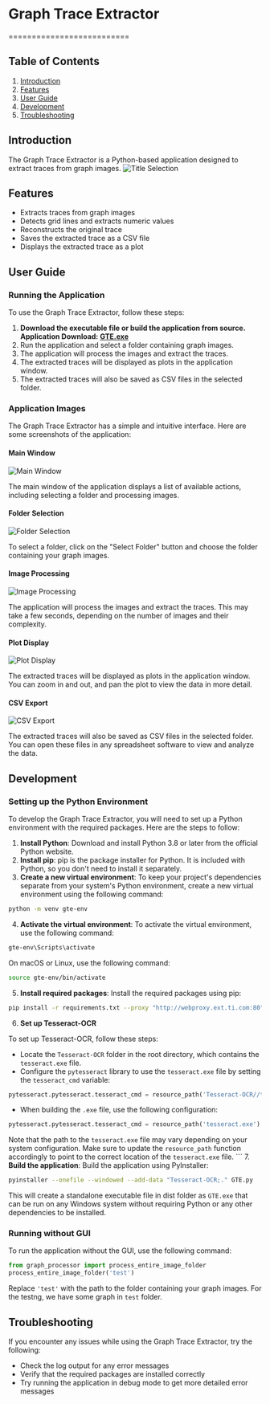 # Graph Trace Extractor
==========================

Table of Contents
-----------------

1. [Introduction](#introduction)
2. [Features](#features)
3. [User Guide](#user-guide)
4. [Development](#development)
5. [Troubleshooting](#troubleshooting)

## Introduction
The Graph Trace Extractor is a Python-based application designed to extract traces from graph images.
![Title Selection](assest/GTE_workflow.png)

## Features
* Extracts traces from graph images
* Detects grid lines and extracts numeric values
* Reconstructs the original trace
* Saves the extracted trace as a CSV file
* Displays the extracted trace as a plot

## User Guide
### Running the Application
To use the Graph Trace Extractor, follow these steps:

1. **Download the executable file or build the application from source. Application Download: [GTE.exe](dist/GTE.exe)**
2. Run the application and select a folder containing graph images.
3. The application will process the images and extract the traces.
4. The extracted traces will be displayed as plots in the application window.
5. The extracted traces will also be saved as CSV files in the selected folder.


### Application Images
The Graph Trace Extractor has a simple and intuitive interface. Here are some screenshots of the application:

#### Main Window
![Main Window](assest/open_app.png)

The main window of the application displays a list of available actions, including selecting a folder and processing images.

#### Folder Selection
![Folder Selection](assest/select_folder.png)

To select a folder, click on the "Select Folder" button and choose the folder containing your graph images.

#### Image Processing
![Image Processing](assest/processing_graph.png)

The application will process the images and extract the traces. This may take a few seconds, depending on the number of images and their complexity.

#### Plot Display
![Plot Display](assest/processed.png)

The extracted traces will be displayed as plots in the application window. You can zoom in and out, and pan the plot to view the data in more detail.

#### CSV Export
![CSV Export](assest/save_csv.png)

The extracted traces will also be saved as CSV files in the selected folder. You can open these files in any spreadsheet software to view and analyze the data.


## Development
### Setting up the Python Environment
To develop the Graph Trace Extractor, you will need to set up a Python environment with the required packages. Here are the steps to follow:

1. **Install Python**: Download and install Python 3.8 or later from the official Python website.
2. **Install pip**: pip is the package installer for Python. It is included with Python, so you don't need to install it separately.
3. **Create a new virtual environment**: To keep your project's dependencies separate from your system's Python environment, create a new virtual environment using the following command:
```bash
python -m venv gte-env
```
4. **Activate the virtual environment**: To activate the virtual environment, use the following command:
```bash
gte-env\Scripts\activate
```
On macOS or Linux, use the following command:
```bash
source gte-env/bin/activate
```
5. **Install required packages**: Install the required packages using pip:
```bash
pip install -r requirements.txt --proxy "http://webproxy.ext.ti.com:80"
```

6. **Set up Tesseract-OCR**

To set up Tesseract-OCR, follow these steps:

* Locate the `Tesseract-OCR` folder in the root directory, which contains the `tesseract.exe` file.
* Configure the `pytesseract` library to use the `tesseract.exe` file by setting the `tesseract_cmd` variable:
```python
pytesseract.pytesseract.tesseract_cmd = resource_path('Tesseract-OCR//tesseract.exe')
```
* When building the `.exe` file, use the following configuration:
```python
pytesseract.pytesseract.tesseract_cmd = resource_path('tesseract.exe')
```
Note that the path to the `tesseract.exe` file may vary depending on your system configuration. Make sure to update the `resource_path` function accordingly to point to the correct location of the `tesseract.exe` file.
    ```
7. **Build the application**: Build the application using PyInstaller:
```bash
pyinstaller --onefile --windowed --add-data "Tesseract-OCR;." GTE.py
```
This will create a standalone executable file in dist folder as `GTE.exe` that can be run on any Windows system without requiring Python or any other dependencies to be installed.

### Running without GUI
To run the application without the GUI, use the following command:
```python
from graph_processor import process_entire_image_folder
process_entire_image_folder('test')
```
Replace `'test'` with the path to the folder containing your graph images. For the testng, we have some graph in `test` folder.

## Troubleshooting
If you encounter any issues while using the Graph Trace Extractor, try the following:

* Check the log output for any error messages
* Verify that the required packages are installed correctly
* Try running the application in debug mode to get more detailed error messages
